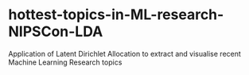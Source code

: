 # hottest-topics-in-ML-research-NIPSCon-LDA
Application of Latent Dirichlet Allocation to extract and visualise recent Machine Learning Research topics
